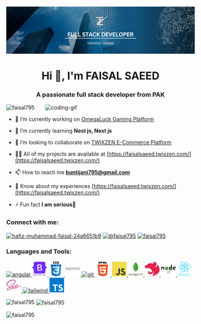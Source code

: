 ![logo](https://github.com/faisal795/faisal795/blob/main/faisal.png)

<h1 align="center">Hi 👋, I'm FAISAL SAEED</h1>
<h3 align="center">A passionate full stack developer from PAK</h3>
<img align="right" alt="coding-gif" width="400" src="https://media.licdn.com/dms/image/D5612AQGOmwfIE5mlWA/article-cover_image-shrink_720_1280/0/1674617947228?e=2147483647&v=beta&t=FTU_isQ6VYfV5D_ueFHPWvT8ZqgDeJG3yr8Mi8lpfk0" />
<p align="left"> <img src="https://komarev.com/ghpvc/?username=faisal795&label=Profile%20views&color=0e75b6&style=flat" alt="faisal795" /> </p>

- 🔭 I’m currently working on [OmegaLuck Gaming Platform](https://www.omegaluck.com/)

- 🌱 I’m currently learning **Nest js, Next js**

- 👯 I’m looking to collaborate on [TWIXZEN E-Commerce Platform](https://twixzen.com/)

- 👨‍💻 All of my projects are available at [https://faisalsaeed.twixzen.com/](https://faisalsaeed.twixzen.com/)

- 📫 How to reach me **buntijani795@gmail.com**

- 📄 Know about my experiences [https://faisalsaeed.twixzen.com/](https://faisalsaeed.twixzen.com/)

- ⚡ Fun fact **I am serious🙂**

<h3 align="left">Connect with me:</h3>
<p align="left">
<a href="https://linkedin.com/in/hafiz-muhammad-faisal-24a6651b9" target="blank"><img align="center" src="https://raw.githubusercontent.com/rahuldkjain/github-profile-readme-generator/master/src/images/icons/Social/linked-in-alt.svg" alt="hafiz-muhammad-faisal-24a6651b9" height="30" width="40" /></a>
<a href="https://www.hackerrank.com/@faisal795" target="blank"><img align="center" src="https://raw.githubusercontent.com/rahuldkjain/github-profile-readme-generator/master/src/images/icons/Social/hackerrank.svg" alt="@faisal795" height="30" width="40" /></a>
<a href="https://www.leetcode.com/faisal795" target="blank"><img align="center" src="https://raw.githubusercontent.com/rahuldkjain/github-profile-readme-generator/master/src/images/icons/Social/leet-code.svg" alt="faisal795" height="30" width="40" /></a>
</p>

<h3 align="left">Languages and Tools:</h3>
<p align="left"> <a href="https://angular.io" target="_blank" rel="noreferrer"> <img src="https://angular.io/assets/images/logos/angular/angular.svg" alt="angular" width="40" height="40"/> </a> <a href="https://getbootstrap.com" target="_blank" rel="noreferrer"> <img src="https://raw.githubusercontent.com/devicons/devicon/master/icons/bootstrap/bootstrap-plain-wordmark.svg" alt="bootstrap" width="40" height="40"/> </a> <a href="https://www.w3schools.com/css/" target="_blank" rel="noreferrer"> <img src="https://raw.githubusercontent.com/devicons/devicon/master/icons/css3/css3-original-wordmark.svg" alt="css3" width="40" height="40"/> </a> <a href="https://expressjs.com" target="_blank" rel="noreferrer"> <img src="https://raw.githubusercontent.com/devicons/devicon/master/icons/express/express-original-wordmark.svg" alt="express" width="40" height="40"/> </a> <a href="https://git-scm.com/" target="_blank" rel="noreferrer"> <img src="https://www.vectorlogo.zone/logos/git-scm/git-scm-icon.svg" alt="git" width="40" height="40"/> </a> <a href="https://www.w3.org/html/" target="_blank" rel="noreferrer"> <img src="https://raw.githubusercontent.com/devicons/devicon/master/icons/html5/html5-original-wordmark.svg" alt="html5" width="40" height="40"/> </a> <a href="https://developer.mozilla.org/en-US/docs/Web/JavaScript" target="_blank" rel="noreferrer"> <img src="https://raw.githubusercontent.com/devicons/devicon/master/icons/javascript/javascript-original.svg" alt="javascript" width="40" height="40"/> </a> <a href="https://www.mongodb.com/" target="_blank" rel="noreferrer"> <img src="https://raw.githubusercontent.com/devicons/devicon/master/icons/mongodb/mongodb-original-wordmark.svg" alt="mongodb" width="40" height="40"/> </a> <a href="https://nestjs.com/" target="_blank" rel="noreferrer"> <img src="https://raw.githubusercontent.com/devicons/devicon/master/icons/nestjs/nestjs-plain.svg" alt="nestjs" width="40" height="40"/> </a> <a href="https://nodejs.org" target="_blank" rel="noreferrer"> <img src="https://raw.githubusercontent.com/devicons/devicon/master/icons/nodejs/nodejs-original-wordmark.svg" alt="nodejs" width="40" height="40"/> </a> <a href="https://reactjs.org/" target="_blank" rel="noreferrer"> <img src="https://raw.githubusercontent.com/devicons/devicon/master/icons/react/react-original-wordmark.svg" alt="react" width="40" height="40"/> </a> <a href="https://sass-lang.com" target="_blank" rel="noreferrer"> <img src="https://raw.githubusercontent.com/devicons/devicon/master/icons/sass/sass-original.svg" alt="sass" width="40" height="40"/> </a> <a href="https://tailwindcss.com/" target="_blank" rel="noreferrer"> <img src="https://www.vectorlogo.zone/logos/tailwindcss/tailwindcss-icon.svg" alt="tailwind" width="40" height="40"/> </a> <a href="https://www.typescriptlang.org/" target="_blank" rel="noreferrer"> <img src="https://raw.githubusercontent.com/devicons/devicon/master/icons/typescript/typescript-original.svg" alt="typescript" width="40" height="40"/> </a> </p>

<p><img align="left" src="https://github-readme-stats.vercel.app/api/top-langs?username=faisal795&show_icons=true&locale=en&layout=compact" alt="faisal795" /></p>

<p>&nbsp;<img align="center" src="https://github-readme-stats.vercel.app/api?username=faisal795&show_icons=true&locale=en" alt="faisal795" /></p>

<p><img align="center" src="https://github-readme-streak-stats.herokuapp.com/?user=faisal795&" alt="faisal795" /></p>
